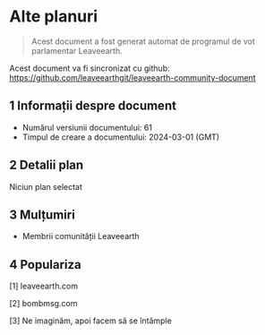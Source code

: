 # Alte planuri

>Acest document a fost generat automat de programul de vot parlamentar Leaveearth.

Acest document va fi sincronizat cu github: https://github.com/leaveearthgit/leaveearth-community-document

## 1 Informații despre document

- Numărul versiunii documentului: 61
- Timpul de creare a documentului: 2024-03-01 (GMT)

## 2 Detalii plan

Niciun plan selectat

## 3 Mulțumiri
* Membrii comunității Leaveearth

## 4 Populariza
[1] leaveearth.com

[2] bombmsg.com

[3] Ne imaginăm, apoi facem să se întâmple